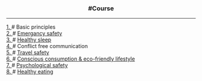 <h3 align="center"> #Course </h3>

<hr>

<div>
  <a href = "./basicPrinciples"> 1. </a> #
  Basic principles
</div>

<div>
  <a href = "./emergancySafety"> 2. </a> #
  <a href = "./emergancySafety/mySolution.pdf"> Emergancy safety </a>
</div>

<div>
  <a href = "./healthySleep"> 3. </a> #
  <a href="./healthySleep/solution/myResults.pdf"> Healthy sleep </a>
</div>

<div>
  <a href = "./conflictFreeCommunication"> 4. </a> # 
  Conflict free communication
</div>

<div>
  <a href = "./travelSafety"> 5. </a> #
  <a href = "./travelSafety/solution/myTrip.pdf"> Travel safety </a>
</div>

<div>
  <a href = "./ecoFriendlyLifestyle"> 6. </a> #
  <a href = "./ecoFriendlyLifestyle/solution/solution.pdf"> Conscious consumption & eco-friendly lifestyle </a>
</div>

<div>
   <a href = "./psychologicalSafety"> 7. </a> #
   <a href = "./psychologicalSafety/solution.pdf"> Psychological safety </a>
</div>


<div>
   <a href = "./healthyEating"> 8. </a> #
   <a href = "./healthyEating/solution.pdf"> Healthy eating </a>
</div>


